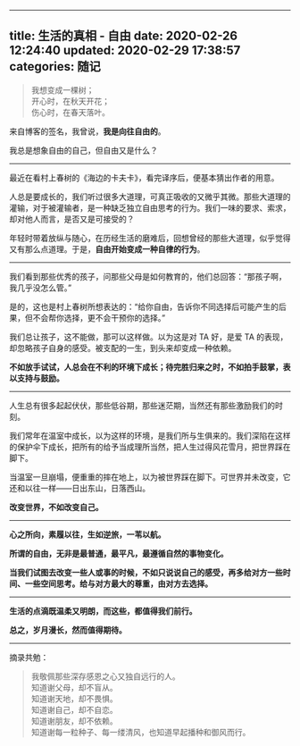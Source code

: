 ----
title: 生活的真相 - 自由
date: 2020-02-26 12:24:40
updated: 2020-02-29 17:38:57
categories: 随记
----

> 我想变成一棵树；  
> 开心时，在秋天开花；  
> 伤心时，在春天落叶。

来自博客的签名，我曾说，**我是向往自由的**。

我总是想象自由的自己，但自由又是什么？

<!-- more -->

----

最近在看村上春树的《海边的卡夫卡》，看完译序后，便基本猜出作者的用意。

人总是要成长的，我们听过很多大道理，可真正吸收的又微乎其微。那些大道理的灌输，对于被灌输者，是一种缺乏独立自由思考的行为。我们一味的要求、索求，却对他人而言，是否又是可接受的？

年轻时带着放纵与随心，在历经生活的磨难后，回想曾经的那些大道理，似乎觉得又有那么点道理。于是，**自由开始变成一种自律的行为**。

----

我们看到那些优秀的孩子，问那些父母是如何教育的，他们总回答：“那孩子啊，我几乎没怎么管。” 

是的，这也是村上春树所想表达的：“给你自由，告诉你不同选择后可能产生的后果，但不会帮你选择，更不会干预你的选择。”

我们总让孩子，这不能做，那可以这样做。以为这是对 TA 好，是爱 TA 的表现，却忽略孩子自身的感受。被支配的一生，到头来却变成一种依赖。

**不如放手试试，人总会在不利的环境下成长；待完胜归来之时，不如拍手鼓掌，表以支持与鼓励。**

----

人生总有很多起起伏伏，那些低谷期，那些迷茫期，当然还有那些激励我们的时刻。

我们常年在温室中成长，以为这样的环境，是我们所与生俱来的。我们深陷在这样的保护伞下成长，把所有的给予当成理所当然，把人生过得风花雪月，把世界踩在脚下。

当温室一旦崩塌，便重重的摔在地上，以为被世界踩在脚下。可世界并未改变，它还和以往一样——日出东山，日落西山。

**改变世界，不如改变自己。**

----

**心之所向，素履以往，生如逆旅，一苇以航。**

**所谓的自由，无非是最普通，最平凡，最遵循自然的事物变化。**

**当我们试图去改变一些人或事的时候，不如只说说自己的感受，再多给对方一些时间、一些空间思考。给与对方最大的尊重，由对方去选择。**

----

**生活的点滴既温柔又明朗，而这些，都值得我们前行。**

**总之，岁月漫长，然而值得期待。**

----

摘录共勉：

> 我敬佩那些深存感恩之心又独自远行的人。  
> 知道谢父母，却不盲从。  
> 知道谢天地，却不畏惧。  
> 知道谢自己，却不自恋。  
> 知道谢朋友，却不依赖。  
> 知道谢每一粒种子、每一缕清风，也知道早起播种和御风而行。